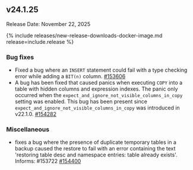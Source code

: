 ## v24.1.25

Release Date: November 22, 2025

{% include releases/new-release-downloads-docker-image.md release=include.release %}

<h3 id="v24-1-25-bug-fixes">Bug fixes</h3>

- Fixed a bug where an `INSERT` statement could fail with a type checking error while adding a `BIT(n)` column. [#153606][#153606]
- A bug has been fixed that caused panics when
  executing `COPY` into a table with hidden columns and expression
  indexes. The panic only occurred when the
  `expect_and_ignore_not_visible_columns_in_copy` setting was enabled.
  This bug has been present since
  `expect_and_ignore_not_visible_columns_in_copy` was introduced in
  v22.1.0. [#154282][#154282]

<h3 id="v24-1-25-miscellaneous">Miscellaneous</h3>

- fixes a bug where the presence of duplicate temporary
  tables in a backup caused the restore to fail with an error containing
  the text 'restoring table desc and namespace
  entries: table already exists'.
  Informs: #153722 [#154400][#154400]


[#153606]: https://github.com/cockroachdb/cockroach/pull/153606
[#154282]: https://github.com/cockroachdb/cockroach/pull/154282
[#154400]: https://github.com/cockroachdb/cockroach/pull/154400
